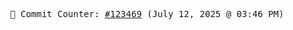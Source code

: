 <p align="center">
    <samp>
        📮 Commit Counter: <a href="https://github.com/Javascript-void0/Javascript-void0/commits/main">#123469</a> (July 12, 2025 @ 03:46 PM)
    </samp>
</p>
